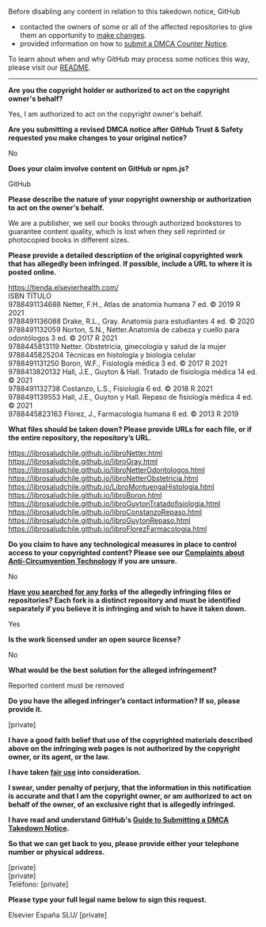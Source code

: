 Before disabling any content in relation to this takedown notice, GitHub
- contacted the owners of some or all of the affected repositories to give them an opportunity to [make changes](https://docs.github.com/en/github/site-policy/dmca-takedown-policy#a-how-does-this-actually-work).
- provided information on how to [submit a DMCA Counter Notice](https://docs.github.com/en/articles/guide-to-submitting-a-dmca-counter-notice).

To learn about when and why GitHub may process some notices this way, please visit our [README](https://github.com/github/dmca/blob/master/README.md#anatomy-of-a-takedown-notice).

---

**Are you the copyright holder or authorized to act on the copyright owner's behalf?**  
  
Yes, I am authorized to act on the copyright owner's behalf.  
  
**Are you submitting a revised DMCA notice after GitHub Trust & Safety requested you make changes to your original notice?**  
  
No  
  
**Does your claim involve content on GitHub or npm.js?**  
  
GitHub  
  
**Please describe the nature of your copyright ownership or authorization to act on the owner's behalf.**  
  
We are a publisher, we sell our books through authorized bookstores to guarantee content quality, which is lost when they sell reprinted or photocopied books in different sizes.  
  
**Please provide a detailed description of the original copyrighted work that has allegedly been infringed. If possible, include a URL to where it is posted online.**  
  
https://tienda.elsevierhealth.com/  
ISBN TÍTULO  
9788491134688 Netter, F.H., Atlas de anatomía humana 7 ed. © 2019 R 2021  
9788491136088 Drake, R.L., Gray. Anatomía para estudiantes 4 ed. © 2020  
9788491132059 Norton, S.N., Netter.Anatomía de cabeza y cuello para odontólogos 3 ed. © 2017 R 2021  
9788445813119 Netter. Obstetricia, ginecología y salud de la mujer  
9788445825204 Técnicas en histología y biología celular  
9788491131250 Boron, W.F., Fisiología médica 3 ed. © 2017 R 2021  
9788413820132 Hall, J.E., Guyton & Hall. Tratado de fisiología médica 14 ed. © 2021  
9788491132738 Costanzo, L.S., Fisiología 6 ed. © 2018 R 2021  
9788491139553 Hall, J.E., Guyton y Hall. Repaso de fisiología médica 4 ed. © 2021  
9788445823163 Flórez, J., Farmacología humana 6 ed. © 2013 R 2019  
  
**What files should be taken down? Please provide URLs for each file, or if the entire repository, the repository’s URL.**  
  
https://librosaludchile.github.io/libroNetter.html  
https://librosaludchile.github.io/libroGray.html  
https://librosaludchile.github.io/libroNetterOdontologos.html  
https://librosaludchile.github.io/libroNetterObstetricia.html  
https://librosaludchile.github.io/LibroMontuengaHistologia.html  
https://librosaludchile.github.io/libroBoron.html  
https://librosaludchile.github.io/libroGuytonTratadofisiologia.html  
https://librosaludchile.github.io/libroConstanzoRepaso.html  
https://librosaludchile.github.io/libroGuytonRepaso.html  
https://librosaludchile.github.io/libroFlorezFarmacologia.html  
  
**Do you claim to have any technological measures in place to control access to your copyrighted content? Please see our <a href="https://docs.github.com/articles/guide-to-submitting-a-dmca-takedown-notice#complaints-about-anti-circumvention-technology">Complaints about Anti-Circumvention Technology</a> if you are unsure.**  
  
No  
  
**<a href="https://docs.github.com/articles/dmca-takedown-policy#b-what-about-forks-or-whats-a-fork">Have you searched for any forks</a> of the allegedly infringing files or repositories? Each fork is a distinct repository and must be identified separately if you believe it is infringing and wish to have it taken down.**  
  
Yes  
  
**Is the work licensed under an open source license?**  
  
No  
  
**What would be the best solution for the alleged infringement?**  
  
Reported content must be removed  
  
**Do you have the alleged infringer’s contact information? If so, please provide it.**  
  
[private]
  
**I have a good faith belief that use of the copyrighted materials described above on the infringing web pages is not authorized by the copyright owner, or its agent, or the law.**  
  
**I have taken <a href="https://www.lumendatabase.org/topics/22">fair use</a> into consideration.**  
  
**I swear, under penalty of perjury, that the information in this notification is accurate and that I am the copyright owner, or am authorized to act on behalf of the owner, of an exclusive right that is allegedly infringed.**  
  
**I have read and understand GitHub's <a href="https://docs.github.com/articles/guide-to-submitting-a-dmca-takedown-notice/">Guide to Submitting a DMCA Takedown Notice</a>.**  
  
**So that we can get back to you, please provide either your telephone number or physical address.**  
  
[private]  
[private]  
Teléfono: [private]  
  
**Please type your full legal name below to sign this request.**  
  
Elsevier España SLU/ [private]  
